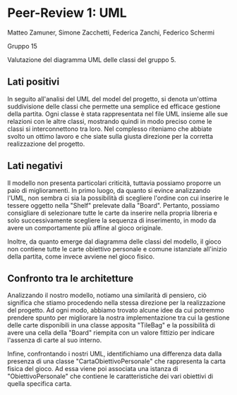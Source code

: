 # Peer-Review 1: UML

Matteo Zamuner, Simone Zacchetti, Federica Zanchi, Federico Schermi

Gruppo 15

Valutazione del diagramma UML delle classi del gruppo 5.

## Lati positivi

In seguito all'analisi del UML del model del progetto, si denota un'ottima suddivisione delle classi che permette una semplice ed efficace gestione della partita. Ogni classe è stata rappresentata nel file UML insieme alle sue relazioni con le altre classi, mostrando quindi in modo preciso come le classi si interconnettono tra loro. Nel complesso riteniamo che abbiate svolto un ottimo lavoro e che siate sulla giusta direzione per la corretta realizzazione del progetto.

## Lati negativi

Il modello non presenta particolari criticità, tuttavia possiamo proporre un paio di miglioramenti. In primo luogo, da quanto si evince analizzando l'UML, non sembra ci sia la possibilità di scegliere l'ordine con cui inserire le tessere oggetto nella "Shelf" prelevate dalla "Board". Pertanto, possiamo consigliare di selezionare tutte le carte da inserire nella propria libreria e solo successivamente scegliere la sequenza di inserimento, in modo da avere un comportamente più affine al gioco originale.

Inoltre, da quanto emerge dal diagramma delle classi del modello, il gioco non contiene tutte le carte obiettivo personale e comune istanziate all'inizio della partita, come invece avviene nel gioco fisico.

## Confronto tra le architetture

Analizzando il nostro modello, notiamo una similarità di pensiero, ciò significa che stiamo procedendo nella stessa direzione per la realizzazione del progetto. Ad ogni modo, abbiamo trovato alcune idee da cui potremmo prendere spunto per migliorare la nostra implementazione tra cui la gestione delle carte disponibili in una classe apposita "TileBag" e la possibilità di avere una cella della "Board" riempita con un valore fittizio per indicare l'assenza di carte al suo interno.

Infine, confrontando i nostri UML, identifichiamo una differenza data dalla presenza di una classe "CartaObiettivoPersonale" che rappresenta la carta fisica del gioco. Ad essa viene poi associata una istanza di "ObiettivoPersonale" che contiene le caratteristiche dei vari obiettivi di quella specifica carta.
